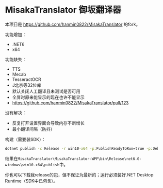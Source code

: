 # MisakaTranslator 御坂翻译器

本项目是 https://github.com/hanmin0822/MisakaTranslator 的fork。

功能增加：

* .NET6
* x64

功能缺失：

* TTS
* Mecab
* TesseractOCR
* J北京等32位库
* 默认关闭人工翻译且未测试是否可用
* 全屏时原来能显示的现在也许不能显示
* https://github.com/hanmin0822/MisakaTranslator/pull/123

没有解决：

* 反复打开设置界面会导致内存不断增长
* 最小翻译间隔（防抖）

构建（需要装SDK）：

```cmd
dotnet publish -c Release -r win10-x64 -p:PublishReadyToRun=true -p:DebugType=none --self-contained=false
```

结果在`MisakaTranslator\MisakaTranslator-WPF\bin\Release\net6.0-windows\win10-x64\publish`中。

你也可以下载我release的包，但不保证为最新的；运行必须装好.NET Desktop Runtime（SDK中已包含）。
